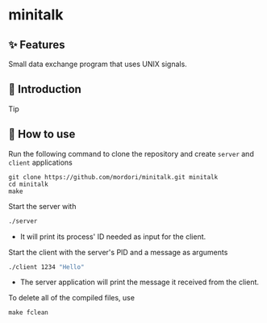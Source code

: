 # minitalk
## ✨ Features
Small data exchange program that uses UNIX signals.

## 📖 Introduction

> [!TIP]
> ## 🚀 How to use
Run the following command to clone the repository and create `server` and `client` applications
``` git
git clone https://github.com/mordori/minitalk.git minitalk
cd minitalk
make
```
Start the server with
``` bash
./server
```
- It will print its process' ID needed as input for the client.

Start the client with the server's PID and a message as arguments
``` bash
./client 1234 "Hello"
```
- The server application will print the message it received from the client.

To delete all of the compiled files, use
``` Makefile
make fclean
```
